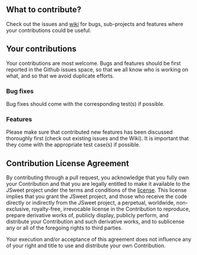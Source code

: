 
## What to contribute?

Check out the issues and [wiki](https://github.com/cincheo/jsweet/wiki) for bugs, sub-projects and features where your contributions could be useful.

## Your contributions

Your contributions are most welcome. Bugs and features should be first reported in the Github issues space, so that we all know who is working on what, and so that we avoid duplicate efforts.

### Bug fixes

Bug fixes should come with the corresponding test(s) if possible.

### Features

Please make sure that contributed new features has been discussed thoroughly first (check out existing issues and the Wiki). It is important that they come with the appropriate test case(s) if possible.


## Contribution License Agreement

By contributing through a pull request, you acknowledge that you fully own your Contribution and that you are legally entitled to make it available to the JSweet project under the terms and conditions of the [license](https://github.com/cincheo/jsweet/blob/master/LICENSE). This license implies that you grant the JSweet project, and those who receive the code directly or indirectly from the JSweet project, a perpetual, worldwide, non-exclusive, royalty-free, irrevocable license in the Contribution to reproduce, prepare derivative works of, publicly display, publicly perform, and distribute your Contribution and such derivative works, and to sublicense any or all of the foregoing rights to third parties. 

Your execution and/or acceptance of this agreement does not influence any of your right and title to use and distribute your own Contribution.



